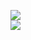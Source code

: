 [![](https://img.shields.io/badge/Made%20With-Github%20Spray-lightgrey.svg?style=for-the-badge&logo=github)](https://github.com/Annihil/github-spray#25892)  
[![](https://i.imgur.com/2DrTn0Z.gif)](https://github.com/Annihil/github-spray)
